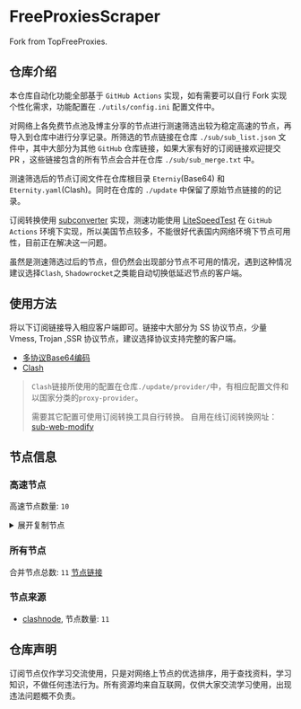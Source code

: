 # FreeProxiesScraper

Fork from TopFreeProxies.

## 仓库介绍
本仓库自动化功能全部基于 `GitHub Actions` 实现，如有需要可以自行 Fork 实现个性化需求，功能配置在 `./utils/config.ini` 配置文件中。

对网络上各免费节点池及博主分享的节点进行测速筛选出较为稳定高速的节点，再导入到仓库中进行分享记录。所筛选的节点链接在仓库 `./sub/sub_list.json` 文件中，其中大部分为其他 `GitHub` 仓库链接，如果大家有好的订阅链接欢迎提交 PR ，这些链接包含的所有节点会合并在仓库 `./sub/sub_merge.txt` 中。

测速筛选后的节点订阅文件在仓库根目录 `Eterniy`(Base64) 和 `Eternity.yaml`(Clash)。同时在仓库的 `./update` 中保留了原始节点链接的的记录。

订阅转换使用 [subconverter](https://github.com/tindy2013/subconverter) 实现，测速功能使用 [LiteSpeedTest](https://github.com/xxf098/LiteSpeedTest) 在 `GitHub Actions` 环境下实现，所以美国节点较多，不能很好代表国内网络环境下节点可用性，目前正在解决这一问题。

虽然是测速筛选过后的节点，但仍然会出现部分节点不可用的情况，遇到这种情况建议选择`Clash`, `Shadowrocket`之类能自动切换低延迟节点的客户端。

## 使用方法
将以下订阅链接导入相应客户端即可。链接中大部分为 SS 协议节点，少量 Vmess, Trojan ,SSR 协议节点，建议选择协议支持完整的客户端。

- [多协议Base64编码](https://raw.githubusercontent.com/caijh/FreeProxiesScraper/master/Eternity)
- [Clash](https://raw.githubusercontent.com/caijh/FreeProxiesScraper/master/Eternity.yaml)

>`Clash`链接所使用的配置在仓库`./update/provider/`中，有相应配置文件和以国家分类的`proxy-provider`。
>
>需要其它配置可使用订阅转换工具自行转换。
>自用在线订阅转换网址：[sub-web-modify](https://sub.v1.mk/)

## 节点信息
### 高速节点
高速节点数量: `10`
<details>
  <summary>展开复制节点</summary>

    trojan://0F22D008-24D4-4DFE-947B-8D2FD64CD24C@www.visa.com.sg:2053?allowInsecure=1&sni=t.hongkong6.qzz.io&ws=1&wspath=%2525252F#05-0038-RELAY
    ss://MjAyMi1ibGFrZTMtYWVzLTI1Ni1nY206bXRNa3AlMjUyQjFGdHRrU0xtRE9GOWJsbk5NTGlnY0NSYWNwclFTM3J5MG5mM28lMjUzRCUyNTNBSkIxdWVUQ0tOSUdNYmh6V05qcyUyNTJCMEZuWmpaWE8zVXlYY1poSUoyOHZpZkElMjUzRA@pop.plus.3123.0tk8a3a1q4t94dler.com:4059#06-0050-CN
    trojan://f282b878-8711-45a1-8c69-5564172123c1@172.67.181.173:443?allowInsecure=1&sni=vpn.stupidworld.web.id&ws=1&wspath=%2525252F#07-0163-RELAY
    trojan://trojan@109.234.211.66:8443?allowInsecure=1&sni=store.timimi.dpdns.org&ws=1&wspath=%2525252F#07-0174-RELAY
    trojan://ZU)0ryc$VSrG@104.17.148.22:443?allowInsecure=1&sni=uk2WbO0iKx3IyI4i9WjdYU6Y-O28ET7o.pagEs.DeV&ws=1&wspath=%2525252F#07-0207-RELAY
    vmess://eyJ2IjoiMiIsInBzIjoiMDgtMDIxOS1DTiIsImFkZCI6IjQ3LjEwNC4xODYuMTMzIiwicG9ydCI6IjUwMDAyIiwidHlwZSI6Im5vbmUiLCJpZCI6IjQxODA0OGFmLWEyOTMtNGI5OS05YjBjLTk4Y2EzNTgwZGQyNCIsImFpZCI6IjAiLCJuZXQiOiJ3cyIsInBhdGgiOiIvIiwiaG9zdCI6IiIsInRscyI6IiJ9
    trojan://d0d08cddacc3190ea81b1b792e1b5fde@157.230.32.243:443?allowInsecure=1&sni=torjan.xn--xhq44j.eu.org&ws=1&wspath=%2525252F#14-0230-US
    vmess://eyJ2IjoiMiIsInBzIjoiMTYtMDIzMy1ISyIsImFkZCI6IjIxMmY4Y2QwLXQwYm9nMC10MW53c24tMWxhMnEuaGt0LnRjcGJici5uZXQiLCJwb3J0IjoiODAiLCJ0eXBlIjoibm9uZSIsImlkIjoiNDMxMDI2YzgtNzM5Ny0xMWVkLWE4YmYtZjIzYzkxY2ZiYmM5IiwiYWlkIjoiMCIsIm5ldCI6IndzIiwicGF0aCI6Ii8iLCJob3N0IjoiMjEyZjhjZDAtdDBib2cwLXQxbndzbi0xbGEycS5oa3QudGNwYmJyLm5ldCIsInRscyI6IiJ9
    vmess://eyJ2IjoiMiIsInBzIjoiMTYtMDIzNC1ISyIsImFkZCI6ImVkOTdhZThlLXQwNDlzMC10NG54dmMtMXAxYi5oa3QudGNwYmJyLm5ldCIsInBvcnQiOiI4MCIsInR5cGUiOiJub25lIiwiaWQiOiIyNzliODU4OC02MTZiLTExZWQtYThiZi1mMjNjOTFjZmJiYzkiLCJhaWQiOiIwIiwibmV0Ijoid3MiLCJwYXRoIjoiLyIsImhvc3QiOiJlZDk3YWU4ZS10MDQ5czAtdDRueHZjLTFwMWIuaGt0LnRjcGJici5uZXQiLCJ0bHMiOiIifQ==
    


</details>

### 所有节点
合并节点总数: `11`
[节点链接](https://raw.githubusercontent.com/caijh/TopFreeProxies/master/sub/sub_merge_base64.txt)

### 节点来源
- [clashnode](https://github.com/imyaoxp/clashnode), 节点数量: `11`


## 仓库声明
订阅节点仅作学习交流使用，只是对网络上节点的优选排序，用于查找资料，学习知识，不做任何违法行为。所有资源均来自互联网，仅供大家交流学习使用，出现违法问题概不负责。

